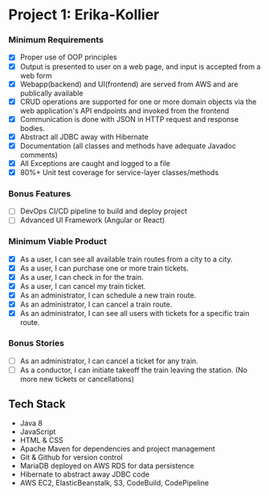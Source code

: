 # Project 1: Erika-Kollier

### Minimum Requirements
- [x] Proper use of OOP principles
- [x] Output is presented to user on a web page, and input is accepted from a web form
- [x] Webapp(backend) and UI(frontend) are served from AWS and are publically available
- [x] CRUD operations are supported for one or more domain objects via the web application's API endpoints and invoked from the frontend
- [x] Communication is done with JSON in HTTP request and response bodies.
- [x] Abstract all JDBC away with Hibernate
- [x] Documentation (all classes and methods have adequate Javadoc comments)
- [x] All Exceptions are caught and logged to a file
- [x] 80%+ Unit test coverage for service-layer classes/methods

### Bonus Features
- [ ] DevOps CI/CD pipeline to build and deploy project
- [ ] Advanced UI Framework (Angular or React)

### Minimum Viable Product
- [x] As a user, I can see all available train routes from a city to a city.
- [x] As a user, I can purchase one or more train tickets.
- [x] As a user, I can check in for the train.
- [x] As a user, I can cancel my train ticket.
- [x] As an administrator, I can schedule a new train route.
- [x] As an administrator, I can cancel a train route.
- [x] As an administrator, I can see all users with tickets for a specific train route.

### Bonus Stories
- [ ] As an administrator, I can cancel a ticket for any train.
- [ ] As a conductor, I can initiate takeoff the train leaving the station. (No more new tickets or cancellations)

## Tech Stack
 - Java 8
 - JavaScript
 - HTML & CSS
 - Apache Maven for dependencies and project management
 - Git & Github for version control
 - MariaDB deployed on AWS RDS for data persistence
 - Hibernate to abstract away JDBC code
 - AWS EC2, ElasticBeanstalk, S3, CodeBuild, CodePipeline
